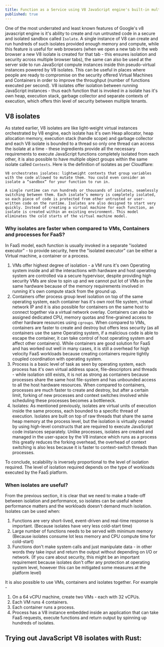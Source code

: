 ```yaml
---
title: Function as a Service using V8 JavaScript engine's built-in multi-tenancy and isolation
published: true
---
```

One of the most underrated and least known features of Google's v8 javascript engine is it's ability to create and run untrusted code in a secure and isolated sandbox called `Isolate`. A single instance of V8 can create and run hundreds of such isolates provided enough memory and compute, while this feature is useful for web browsers (when we open a new tab in the web browser a new V8 isolate is created for that tab - this ensures isolation and security across multiple browser tabs), the same can also be used at the server side to run JavaScript compute instances inside thin pseudo-virtual instances powered by V8 isolates. This can be useful in places where people are ready to compromise on the security offered Virtual Machines and Containers in order to improve the throughput (number of functions executed per second). V8 isolates offer isolation between running JavaScript instances - thus each function that is invoked in a isolate has it's own heap, execution stack, garbage collector and separate contexts of execution, which offers thin level of security between multiple tenants.

## V8 isolates
As stated earlier, V8 isolates are like light-weight virtual instances orchestrated by V8 engine, each isolate has it's own Heap allocator, heap allocation memory, execution stack (handle scope) and garbage collector and each V8 isolate is bounded to a thread so only one thread can access the isolate at a time - these ingredients provide all the necessary requirements to execute JavaScript functions completely isolated from each other, it is also possible to have multiple object groups within the same isolate called `Contexts`. Here is the definition of isolates as per Cloudflare:

> 

    V8 orchestrates isolates: lightweight contexts that group variables with the code allowed to mutate them. You could even consider an isolate a “sandbox” for your function to run in.

    A single runtime can run hundreds or thousands of isolates, seamlessly switching between them. Each isolate’s memory is completely isolated, so each piece of code is protected from other untrusted or user-written code on the runtime. Isolates are also designed to start very quickly. Instead of creating a virtual machine for each function, an isolate is created within an existing environment. This model eliminates the cold starts of the virtual machine model.

### Why isolates are faster when compared to VMs, Containers and processes for FaaS?
In FaaS model, each function is usually invoked in a separate "isolated executor" - to provide security, here the "isolated executor" can be either a Virtual machine, a container or a process. 
1. VMs offer highest degree of isolation - a VM runs it's own Operating system inside and all the interactions with hardware and host operating system are controlled via a secure hypervisor, despite providing high security VMs are slow to spin up and we cannot put lot of VMs on the same hardware because of the memory requirements involved in running it's own compute stack from the ground up. 
2. Containers offer process group level isolation on top of the same operating system, each container has it's own root file system, virtual network IP and it is also possible for containers on the same host to connect together via a virtual network overlay. Containers can also be assigned dedicated CPU, memory quotas and fine-grained access to other hardware resources using `cgroups`. When compared to VMs, containers are faster to create and destroy but offers less security (as all containers use the same Operating system, if a malicious code is able to escape the container, it can take control of host operating system and affect other containers). While containers are good solution for FaaS and has worked out well in many cases, it is still a overhead for high velocity FaaS workloads because creating containers require tightly coupled coordination with operating system. 
3. Process is a basic level of task as seen by operating system, each process has it's own virtual address space, file-descriptors and threads - while isolation still exists, it is not as strong as containers because processes share the same host file-system and has unbounded access to all the host hardware resources. When compared to containers, processes are much faster to create and destroy, but after a certain limit, forking of new processes and context switches involved while scheduling these processes becomes a bottleneck.
4. Isolates: As mentioned previously, isolates are virtual units of execution inside the same process, each bounded to a specific thread of execution. Isolates are built on top of raw threads that share the same heap memory at the process level, but the isolation is virtually created by using high-level constructs that are required to execute JavaScript code instances separately. Unlike processes, isolates are created and managed in the user-space by the V8 instance which runs as a process this greatly reduces the forking overhead, the overhead of context switching is also less because it is faster to context-switch threads than processes.

To conclude, scalability is inversely proportional to the level of isolation required. The level of isolation required depends on the type of workloads executed by the FaaS platform. 

### When isolates are useful?
From the previous section, it is clear that we need to make a trade-off between isolation and performance, so isolates can be useful where performance matters and the workloads doesn't demand much isolation. Isolates can be used when:
1. Functions are very short-lived, event-driven and real-time response is important. (Because isolates have very less cold-start time)
2. Large number of functions needs to be served with minimum memory (Because isolates consume lot less memory and CPU compute time for cold-start)
3. Functions don't make system calls and just manipulate data - in other words they take input and return the output without depending on I/O or network. (If you care about security, this might be an important requirement because isolates don't offer any protection at operating system level, however this can be mitigated some measures at the platform level)

It is also possible to use VMs, containers and isolates together. For example - 
1. On a 64 vCPU machine, create two VMs - each with 32 vCPUs.
2. Each VM runs 4 containers.
3. Each container runs a process.
4. Process has a V8 instance embedded inside an application that can take FaaS requests, execute functions and return output by spinning up hundreds of isolates.

## Trying out JavaScript V8 isolates with Rust:
